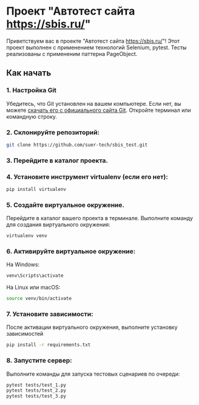 # Проект "Автотест сайта https://sbis.ru/"

Приветствуем вас в проекте "Автотест сайта https://sbis.ru/"! Этот проект выполнен с применением технологий Selenium, pytest. Тесты реализованы с примененим паттерна PageObject.

## Как начать

### 1. Настройка Git

Убедитесь, что Git установлен на вашем компьютере. Если нет, вы можете [скачать его с официального сайта Git](https://git-scm.com/). Откройте терминал или командную строку.

### 2. Склонируйте репозиторий:

```bash
git clone https://github.com/suer-tech/sbis_test.git
```
### 3. Перейдите в каталог проекта.
### 4. Установите инструмент virtualenv (если его нет):
```bash
pip install virtualenv
```
### 5. Создайте виртуальное окружение.
Перейдите в каталог вашего проекта в терминале.
Выполните команду для создания виртуального окружения:
```bash
virtualenv venv
```
### 6. Активируйте виртуальное окружение:
На Windows:
```bash
venv\Scripts\activate
```

На Linux или macOS:
```bash
source venv/bin/activate
```
### 7. Установите зависимости:

После активации виртуального окружения, выполните установку зависимостей
```bash
pip install -r requirements.txt
```
### 8. Запустите сервер:

Выполните команды для запуска тестовых сценариев по очереди:
```bash
pytest tests/test_1.py
pytest tests/test_2.py
pytest tests/test_3.py
```

